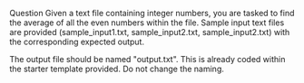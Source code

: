 Question
Given a text file containing integer numbers, you are tasked to find the average of all the even numbers within the file.
Sample input text files are provided (sample_input1.txt, sample_input2.txt, sample_input2.txt) with the corresponding expected output.

The output file should be named "output.txt". This is already coded within the starter template provided. Do not change the naming.